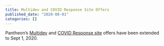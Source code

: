 ```yaml
---
title: Multidev and COVID Response Site Offers
published_date: "2020-08-01"
categories: []
---
```

Pantheon’s [Multidev](/guides/multidev) and [COVID Response site](/crisis-response-upstream) offers have been extended to Sept 1, 2020.
